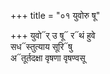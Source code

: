 +++
title = "०१ युवोरु षू"

+++
युवो᳓र् उ षू᳓ र᳓थं हुवे  
सध᳓स्तुत्याय सूरि᳓षु  
अ᳓तूर्तदक्षा वृषणा वृषण्वसू